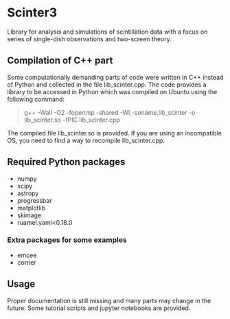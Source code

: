 # Scinter3
Library for analysis and simulations of scintillation data with a focus on series of single-dish observations and two-screen theory.

## Compilation of C++ part
Some computationally demanding parts of code were written in C++ instead of Python and collected in the file lib_scinter.cpp. The code provides a library to be accessed in Python which was compiled on Ubuntu using the following command:
> g++ -Wall -O2 -fopenmp -shared -Wl,-soname,lib_scinter -o lib_scinter.so -fPIC lib_scinter.cpp

The compiled file lib_scinter.so is provided. If you are using an incompatible OS, you need to find a way to recompile lib_scinter.cpp.

## Required Python packages
- numpy
- scipy
- astropy
- progressbar
- matplotlib
- skimage
- ruamel.yaml<0.18.0

### Extra packages for some examples
- emcee
- corner

## Usage
Proper documentation is still missing and many parts may change in the future. Some tutorial scripts and jupyter notebooks are provided.
